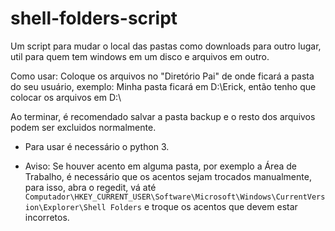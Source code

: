 # shell-folders-script
Um script para mudar o local das pastas como downloads para outro lugar, util para quem tem windows em um disco e arquivos em outro.

Como usar: Coloque os arquivos no "Diretório Pai" de onde ficará a pasta do seu usuário, exemplo: Minha pasta ficará em D:\Erick, então tenho que colocar os arquivos em D:\\

Ao terminar, é recomendado salvar a pasta backup e o resto dos arquivos podem ser excluidos normalmente.

* Para usar é necessário o python 3.

* Aviso: Se houver acento em alguma pasta, por exemplo a Área de Trabalho, é necessário que os acentos sejam trocados manualmente, para isso, abra o regedit, vá até ```Computador\HKEY_CURRENT_USER\Software\Microsoft\Windows\CurrentVersion\Explorer\Shell Folders``` e troque os acentos que devem estar incorretos.
